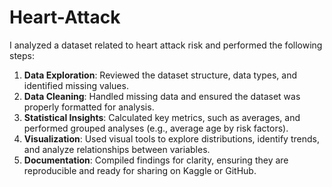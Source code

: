 # Heart-Attack
I analyzed a dataset related to heart attack risk and performed the following steps:    

1. **Data Exploration**: Reviewed the dataset structure, data types, and identified missing values.    
2. **Data Cleaning**: Handled missing data and ensured the dataset was properly formatted for analysis.    
3. **Statistical Insights**: Calculated key metrics, such as averages, and performed grouped analyses (e.g., average age by risk factors).    
4. **Visualization**: Used visual tools to explore distributions, identify trends, and analyze relationships between variables.    
5. **Documentation**: Compiled findings for clarity, ensuring they are reproducible and ready for sharing on Kaggle or GitHub.    

